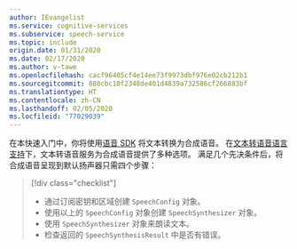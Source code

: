```yaml
---
author: IEvangelist
ms.service: cognitive-services
ms.subservice: speech-service
ms.topic: include
origin.date: 01/31/2020
ms.date: 02/17/2020
ms.author: v-tawe
ms.openlocfilehash: cacf96405cf4e14ee73f9973dbf976e02cb212b1
ms.sourcegitcommit: 888cbc10f2348de401d4839a732586cf266883bf
ms.translationtype: HT
ms.contentlocale: zh-CN
ms.lasthandoff: 02/05/2020
ms.locfileid: "77029039"
---
```

在本快速入门中，你将使用[语音 SDK](~/articles/cognitive-services/speech-service/speech-sdk.md) 将文本转换为合成语音。 在[文本转语音语言支持](../../../language-support.md#text-to-speech)下，文本转语音服务为合成语音提供了多种选项。 满足几个先决条件后，将合成语音呈现到默认扬声器只需四个步骤：
> [!div class="checklist"]
> * 通过订阅密钥和区域创建 `SpeechConfig` 对象。
> * 使用以上的 `SpeechConfig` 对象创建 `SpeechSynthesizer` 对象。
> * 使用 `SpeechSynthesizer` 对象来朗读文本。
> * 检查返回的 `SpeechSynthesisResult` 中是否有错误。
